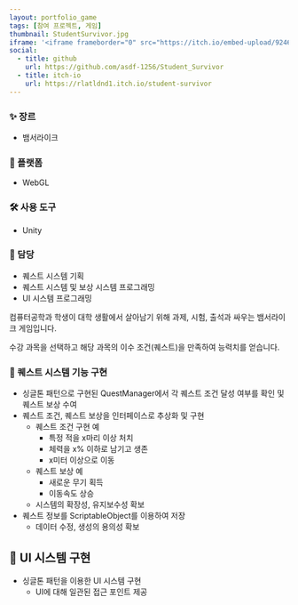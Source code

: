 ```yaml
---
layout: portfolio_game
tags: [참여 프로젝트, 게임]
thumbnail: StudentSurvivor.jpg
iframe: '<iframe frameborder="0" src="https://itch.io/embed-upload/9246182" allow="autoplay; fullscreen" style="width: 600px; height: 900px; transform: scale(0.5) translateX(-50%); /* 300/1980 */ transform-origin: top left; border: none;"><a href="https://rlatldnd1.itch.io/student-survivor">Play Student Survivor on itch.io</a></iframe>'
social:
  - title: github
    url: https://github.com/asdf-1256/Student_Survivor
  - title: itch-io
    url: https://rlatldnd1.itch.io/student-survivor
---
```

<!-- card: 💡 게임 개요 -->

### ✨ 장르
- 뱀서라이크

### 📱 플랫폼
- WebGL

### 🛠 사용 도구
- Unity

### 👤 담당
- 퀘스트 시스템 기획
- 퀘스트 시스템 및 보상 시스템 프로그래밍
- UI 시스템 프로그래밍

<!-- card: 📖 게임 소개 -->

컴퓨터공학과 학생이 대학 생활에서 살아남기 위해 과제, 시험, 출석과 싸우는 뱀서라이크 게임입니다.

수강 과목을 선택하고 해당 과목의 이수 조건(퀘스트)을 만족하여 능력치를 얻습니다.

<!-- card: 🛠️ 주요 기능 및 기여 -->

### 📜 퀘스트 시스템 기능 구현
- 싱글톤 패턴으로 구현된 QuestManager에서 각 퀘스트 조건 달성 여부를 확인 및 퀘스트 보상 수여
- 퀘스트 조건, 퀘스트 보상을 인터페이스로 추상화 및 구현
	- 퀘스트 조건 구현 예
		- 특정 적을 x마리 이상 처치
		- 체력을 x% 이하로 남기고 생존
		- x미터 이상으로 이동
	- 퀘스트 보상 예
		- 새로운 무기 획득
		- 이동속도 상승
	- 시스템의 확장성, 유지보수성 확보
- 퀘스트 정보를 ScriptableObject를 이용하여 저장
	- 데이터 수정, 생성의 용의성 확보

<!-- card: 🛠️ 주요 기능 및 기여 -->
## 🎨 UI 시스템 구현
- 싱글톤 패턴을 이용한 UI 시스템 구현
	- UI에 대해 일관된 접근 포인트 제공